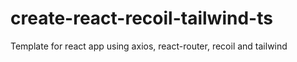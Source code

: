 # create-react-recoil-tailwind-ts
Template for react app using axios, react-router, recoil and tailwind
